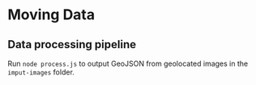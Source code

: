 # Moving Data

## Data processing pipeline

Run `node process.js` to output GeoJSON from geolocated images in the `imput-images` folder.
